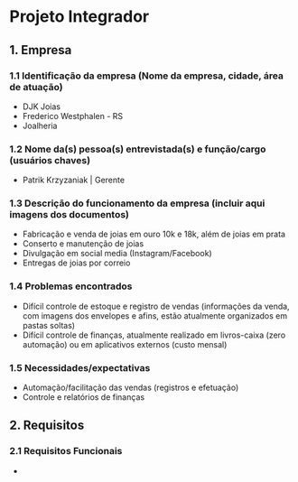 # Projeto Integrador

## 1. Empresa
### 1.1 Identificação da empresa (Nome da empresa, cidade, área de atuação)
-   DJK Joias
-   Frederico Westphalen - RS
-   Joalheria
### 1.2 Nome da(s) pessoa(s) entrevistada(s) e função/cargo (usuários chaves)
-   Patrik Krzyzaniak | Gerente
### 1.3 Descrição do funcionamento da empresa (incluir aqui imagens dos documentos)
-   Fabricação e venda de joias em ouro 10k e 18k, além de joias em prata
-   Conserto e manutenção de joias
-   Divulgação em social media (Instagram/Facebook)
-   Entregas de joias por correio
### 1.4 Problemas encontrados
-   Difícil controle de estoque e registro de vendas (informações da venda, com imagens dos envelopes e afins, estão atualmente organizados em pastas soltas)
-   Difícil controle de finanças, atualmente realizado em livros-caixa (zero automação) ou em aplicativos externos (custo mensal)
### 1.5 Necessidades/expectativas
-   Automação/facilitação das vendas (registros e efetuação)
-   Controle e relatórios de finanças
## 2. Requisitos
### 2.1 Requisitos Funcionais
-   